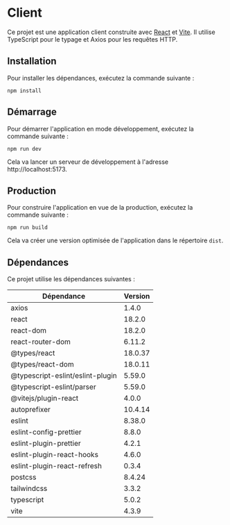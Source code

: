 # Client

Ce projet est une application client construite avec [React](https://reactjs.org/) et [Vite](https://vitejs.dev/). Il utilise TypeScript pour le typage et Axios pour les requêtes HTTP.

## Installation

Pour installer les dépendances, exécutez la commande suivante :

```
npm install
```

## Démarrage

Pour démarrer l'application en mode développement, exécutez la commande suivante :

```
npm run dev
```

Cela va lancer un serveur de développement à l'adresse http://localhost:5173.

## Production

Pour construire l'application en vue de la production, exécutez la commande suivante :

```
npm run build
```

Cela va créer une version optimisée de l'application dans le répertoire `dist`.

## Dépendances

Ce projet utilise les dépendances suivantes :

| Dépendance                       | Version |
| -------------------------------- | ------- |
| axios                            | 1.4.0   |
| react                            | 18.2.0  |
| react-dom                        | 18.2.0  |
| react-router-dom                 | 6.11.2  |
| @types/react                     | 18.0.37 |
| @types/react-dom                 | 18.0.11 |
| @typescript-eslint/eslint-plugin | 5.59.0  |
| @typescript-eslint/parser        | 5.59.0  |
| @vitejs/plugin-react             | 4.0.0   |
| autoprefixer                     | 10.4.14 |
| eslint                           | 8.38.0  |
| eslint-config-prettier           | 8.8.0   |
| eslint-plugin-prettier           | 4.2.1   |
| eslint-plugin-react-hooks        | 4.6.0   |
| eslint-plugin-react-refresh      | 0.3.4   |
| postcss                          | 8.4.24  |
| tailwindcss                      | 3.3.2   |
| typescript                       | 5.0.2   |
| vite                             | 4.3.9   |
